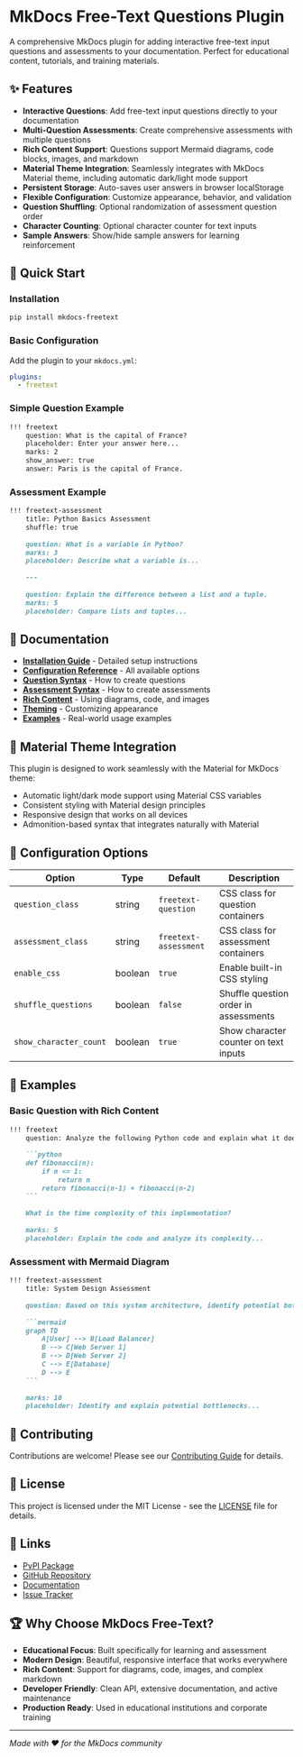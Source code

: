 # MkDocs Free-Text Questions Plugin

A comprehensive MkDocs plugin for adding interactive free-text input questions and assessments to your documentation. Perfect for educational content, tutorials, and training materials.

## ✨ Features

- **Interactive Questions**: Add free-text input questions directly to your documentation
- **Multi-Question Assessments**: Create comprehensive assessments with multiple questions
- **Rich Content Support**: Questions support Mermaid diagrams, code blocks, images, and markdown
- **Material Theme Integration**: Seamlessly integrates with MkDocs Material theme, including automatic dark/light mode support
- **Persistent Storage**: Auto-saves user answers in browser localStorage
- **Flexible Configuration**: Customize appearance, behavior, and validation
- **Question Shuffling**: Optional randomization of assessment question order
- **Character Counting**: Optional character counter for text inputs
- **Sample Answers**: Show/hide sample answers for learning reinforcement

## 🚀 Quick Start

### Installation

```bash
pip install mkdocs-freetext
```

### Basic Configuration

Add the plugin to your `mkdocs.yml`:

```yaml
plugins:
  - freetext
```

### Simple Question Example

```markdown
!!! freetext
    question: What is the capital of France?
    placeholder: Enter your answer here...
    marks: 2
    show_answer: true
    answer: Paris is the capital of France.
```

### Assessment Example

```markdown
!!! freetext-assessment
    title: Python Basics Assessment
    shuffle: true
    
    question: What is a variable in Python?
    marks: 3
    placeholder: Describe what a variable is...
    
    ---
    
    question: Explain the difference between a list and a tuple.
    marks: 5
    placeholder: Compare lists and tuples...
```

## 📖 Documentation

- **[Installation Guide](docs/installation.md)** - Detailed setup instructions
- **[Configuration Reference](docs/configuration.md)** - All available options
- **[Question Syntax](docs/question-syntax.md)** - How to create questions
- **[Assessment Syntax](docs/assessment-syntax.md)** - How to create assessments
- **[Rich Content](docs/rich-content.md)** - Using diagrams, code, and images
- **[Theming](docs/theming.md)** - Customizing appearance
- **[Examples](docs/examples.md)** - Real-world usage examples

## 🎨 Material Theme Integration

This plugin is designed to work seamlessly with the Material for MkDocs theme:

- Automatic light/dark mode support using Material CSS variables
- Consistent styling with Material design principles
- Responsive design that works on all devices
- Admonition-based syntax that integrates naturally with Material

## 🔧 Configuration Options

| Option | Type | Default | Description |
|--------|------|---------|-------------|
| `question_class` | string | `freetext-question` | CSS class for question containers |
| `assessment_class` | string | `freetext-assessment` | CSS class for assessment containers |
| `enable_css` | boolean | `true` | Enable built-in CSS styling |
| `shuffle_questions` | boolean | `false` | Shuffle question order in assessments |
| `show_character_count` | boolean | `true` | Show character counter on text inputs |

## 🌟 Examples

### Basic Question with Rich Content

```markdown
!!! freetext
    question: Analyze the following Python code and explain what it does:
    
    ```python
    def fibonacci(n):
        if n <= 1:
            return n
        return fibonacci(n-1) + fibonacci(n-2)
    ```
    
    What is the time complexity of this implementation?
    
    marks: 5
    placeholder: Explain the code and analyze its complexity...
```

### Assessment with Mermaid Diagram

```markdown
!!! freetext-assessment
    title: System Design Assessment
    
    question: Based on this system architecture, identify potential bottlenecks:
    
    ```mermaid
    graph TD
        A[User] --> B[Load Balancer]
        B --> C[Web Server 1]
        B --> D[Web Server 2]
        C --> E[Database]
        D --> E
    ```
    
    marks: 10
    placeholder: Identify and explain potential bottlenecks...
```

## 🤝 Contributing

Contributions are welcome! Please see our [Contributing Guide](CONTRIBUTING.md) for details.

## 📄 License

This project is licensed under the MIT License - see the [LICENSE](LICENSE) file for details.

## 🔗 Links

- [PyPI Package](https://pypi.org/project/mkdocs-freetext/)
- [GitHub Repository](https://github.com/D-Kearsey/mkdocs-freetext)
- [Documentation](https://d-kearsey.github.io/mkdocs-freetext/)
- [Issue Tracker](https://github.com/D-Kearsey/mkdocs-freetext/issues)

## 🏆 Why Choose MkDocs Free-Text?

- **Educational Focus**: Built specifically for learning and assessment
- **Modern Design**: Beautiful, responsive interface that works everywhere
- **Rich Content**: Support for diagrams, code, images, and complex markdown
- **Developer Friendly**: Clean API, extensive documentation, and active maintenance
- **Production Ready**: Used in educational institutions and corporate training

---

*Made with ❤️ for the MkDocs community*
